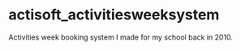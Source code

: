 actisoft_activitiesweeksystem
=============================

Activities week booking system I made for my school back in 2010.
